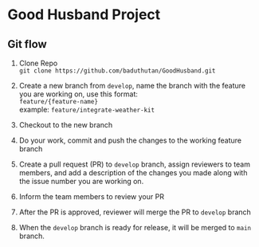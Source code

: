 #  Good Husband Project

## Git flow
1. Clone Repo  
`git clone https://github.com/baduthutan/GoodHusband.git`

2. Create a new branch from `develop`, name the branch with the feature you are working on, use this format:  
`feature/{feature-name}`  
example: `feature/integrate-weather-kit`

3. Checkout to the new branch

4. Do your work, commit and push the changes to the working feature branch

5. Create a pull request (PR) to `develop` branch, assign reviewers to team members, and add a description of the changes you made along with the issue number you are working on.

6. Inform the team members to review your PR

7. After the PR is approved, reviewer will merge the PR to `develop` branch

8. When the `develop` branch is ready for release, it will be merged to `main` branch.
